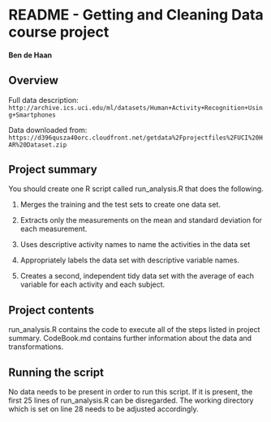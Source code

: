 # README - Getting and Cleaning Data course project
#### Ben de Haan

## Overview
Full data description: `http://archive.ics.uci.edu/ml/datasets/Human+Activity+Recognition+Using+Smartphones`

Data downloaded from: `https://d396qusza40orc.cloudfront.net/getdata%2Fprojectfiles%2FUCI%20HAR%20Dataset.zip`

## Project summary
You should create one R script called run_analysis.R that does the following. 

1. Merges the training and the test sets to create one data set.

2. Extracts only the measurements on the mean and standard deviation for each measurement. 

3. Uses descriptive activity names to name the activities in the data set

4. Appropriately labels the data set with descriptive variable names. 

5. Creates a second, independent tidy data set with the average of each variable for each activity and each subject. 

## Project contents

run_analysis.R contains the code to execute all of the steps listed in project summary.
CodeBook.md contains further information about the data and transformations.

## Running the script

No data needs to be present in order to run this script. If it is present, the first 25 lines of run_analysis.R can be disregarded. The working directory which is set on line 28 needs to be adjusted accordingly.
